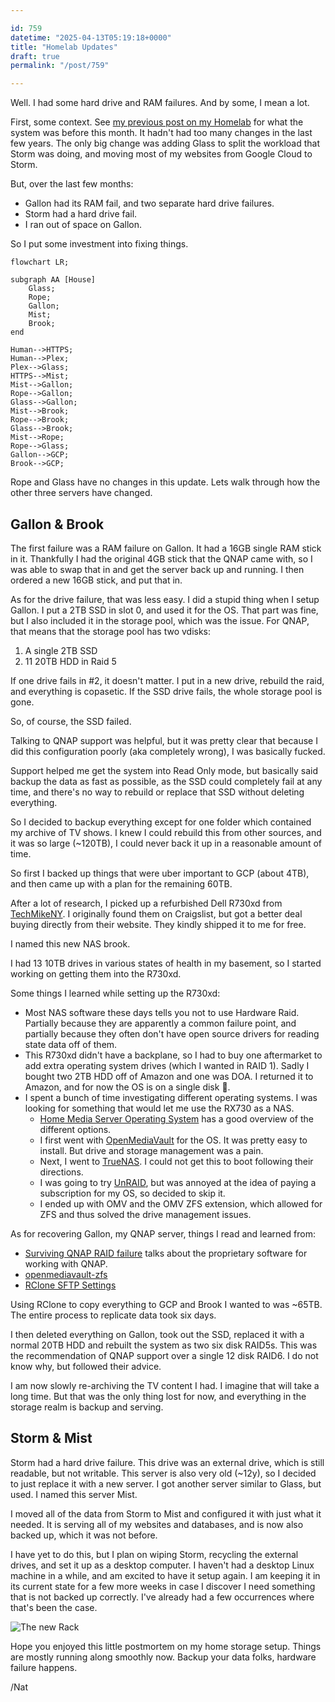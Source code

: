 ```yaml
---

id: 759
datetime: "2025-04-13T05:19:18+0000"
title: "Homelab Updates"
draft: true
permalink: "/post/759"

---
```


Well. I had some hard drive and RAM failures. And by some, I mean a lot.

First, some context. See [my previous post on my Homelab](https://writing.natwelch.com/post/745) for what the system was before this month. It hadn't had too many changes in the last few years. The only big change was adding Glass to split the workload that Storm was doing, and moving most of my websites from Google Cloud to Storm.

But, over the last few months:

 - Gallon had its RAM fail, and two separate hard drive failures.
 - Storm had a hard drive fail.
 - I ran out of space on Gallon.

So I put some investment into fixing things.

```mermaid
flowchart LR;

subgraph AA [House]
    Glass;
    Rope;
    Gallon;
    Mist;
    Brook;
end

Human-->HTTPS;
Human-->Plex;
Plex-->Glass;
HTTPS-->Mist;
Mist-->Gallon;
Rope-->Gallon;
Glass-->Gallon;
Mist-->Brook;
Rope-->Brook;
Glass-->Brook;
Mist-->Rope;
Rope-->Glass;
Gallon-->GCP;
Brook-->GCP;
```

Rope and Glass have no changes in this update. Lets walk through how the other three servers have changed.

## Gallon & Brook

The first failure was a RAM failure on Gallon. It had a 16GB single RAM stick in it. Thankfully I had the original 4GB stick that the QNAP came with, so I was able to swap that in and get the server back up and running. I then ordered a new 16GB stick, and put that in.

As for the drive failure, that was less easy. I did a stupid thing when I setup Gallon. I put a 2TB SSD in slot 0, and used it for the OS. That part was fine, but I also included it in the storage pool, which was the issue. For QNAP, that means that the storage pool has two vdisks:

1. A single 2TB SSD
2. 11 20TB HDD in Raid 5

If one drive fails in #2, it doesn't matter. I put in a new drive, rebuild the raid, and everything is copasetic. If the SSD drive fails, the whole storage pool is gone.

So, of course, the SSD failed.

Talking to QNAP support was helpful, but it was pretty clear that because I did this configuration poorly (aka completely wrong), I was basically fucked.

Support helped me get the system into Read Only mode, but basically said backup the data as fast as possible, as the SSD could completely fail at any time, and there's no way to rebuild or replace that SSD without deleting everything.

So I decided to backup everything except for one folder which contained my archive of TV shows. I knew I could rebuild this from other sources, and it was so large (~120TB), I could never back it up in a reasonable amount of time.

So first I backed up things that were uber important to GCP (about 4TB), and then came up with a plan for the remaining 60TB.

After a lot of research, I picked up a refurbished Dell R730xd from [TechMikeNY](https://techmikeny.com/). I originally found them on Craigslist, but got a better deal buying directly from their website. They kindly shipped it to me for free.

I named this new NAS brook.

I had 13 10TB drives in various states of health in my basement, so I started working on getting them into the R730xd.

Some things I learned while setting up the R730xd:

- Most NAS software these days tells you not to use Hardware Raid. Partially because they are apparently a common failure point, and partially because they often don't have open source drivers for reading state data off of them.
- This R730xd didn't have a backplane, so I had to buy one aftermarket to add extra operating system drives (which I wanted in RAID 1). Sadly I bought two 2TB HDD off of Amazon and one was DOA. I returned it to Amazon, and for now the OS is on a single disk :facepalm:.
- I spent a bunch of time investigating different operating systems. I was looking for something that would let me use the RX730 as a NAS.
  - [Home Media Server Operating System](https://www.richarddavidjones.com/beginner-nas-operating-system/) has a good overview of the different options.
  - I first went with [OpenMediaVault](https://www.openmediavault.org/) for the OS. It was pretty easy to install. But drive and storage management was a pain.
  - Next, I went to [TrueNAS](https://www.truenas.com/). I could not get this to boot following their directions.
  - I was going to try [UnRAID](https://unraid.net/), but was annoyed at the idea of paying a subscription for my OS, so decided to skip it.
  - I ended up with OMV and the OMV ZFS extension, which allowed for ZFS and thus solved the drive management issues.

As for recovering Gallon, my QNAP server, things I read and learned from:

- [Surviving QNAP RAID failure](https://travenec.cz/surviving-qnap-raid-failure/) talks about the proprietary software for working with QNAP.
- [openmediavault-zfs](https://github.com/OpenMediaVault-Plugin-Developers/openmediavault-zfs)
- [RClone SFTP Settings](https://rclone.org/sftp/)

Using RClone to copy everything to GCP and Brook I wanted to was ~65TB. The entire process to replicate data took six days.

I then deleted everything on Gallon, took out the SSD, replaced it with a normal 20TB HDD and rebuilt the system as two six disk RAID5s. This was the recommendation of QNAP support over a single 12 disk RAID6. I do not know why, but followed their advice.

I am now slowly re-archiving the TV content I had. I imagine that will take a long time. But that was the only thing lost for now, and everything in the storage realm is backup and serving.


## Storm & Mist

Storm had a hard drive failure. This drive was an external drive, which is still readable, but not writable. This server is also very old (~12y), so I decided to just replace it with a new server. I got another server similar to Glass, but used. I named this server Mist.

I moved all of the data from Storm to Mist and configured it with just what it needed. It is serving all of my websites and databases, and is now also backed up, which it was not before.

I have yet to do this, but I plan on wiping Storm, recycling the external drives, and set it up as a desktop computer. I haven't had a desktop Linux machine in a while, and am excited to have it setup again. I am keeping it in its current state for a few more weeks in case I discover I need something that is not backed up correctly. I've already had a few occurrences where that's been the case.


![The new Rack](https://natwelch.com/images/2025-04-13-rack.jpg)

Hope you enjoyed this little postmortem on my home storage setup. Things are mostly running along smoothly now. Backup your data folks, hardware failure happens.

/Nat
